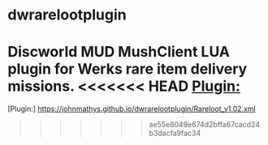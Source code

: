 # dwrarelootplugin
Discworld MUD MushClient LUA plugin for Werks rare item delivery missions.
<<<<<<< HEAD
[Plugin:](https://johnmathys.github.io/dwrarelootplugin/Rareloot_v1.02.xml)
=======
[Plugin:] https://johnmathys.github.io/dwrarelootplugin/Rareloot_v1.02.xml
>>>>>>> ae55e8049e674d2bffa67cacd24b3dacfa9fac34
